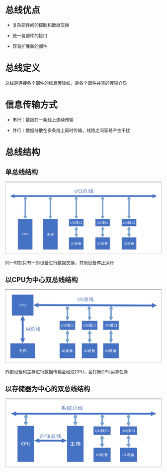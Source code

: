 
# 总线优点

- 复杂部件间的控制和数据交换

- 统一各部件的接口

- 容易扩展新的部件

# 总线定义

总线是连接各个部件的信息传输线，是各个部件共享的传输介质

# 信息传输方式

- 串行：数据在一条线上连续传输

- 并行：数据分散在多条线上同时传输，线路之间容易产生干扰

# 总线结构

## 单总线结构
![20240228131525](vx_images/Pasted%20image%2020240228131525.png)

同一时刻只有一对设备进行数据交换，其他设备停止运行

## 以CPU为中心双总线结构
![20240228131529](vx_images/Pasted%20image%2020240228131529.png)

外部设备和主存进行数据传输会经过CPU，会打断CPU运算任务

## 以存储器为中心的双总线结构
![20240228131533](vx_images/Pasted%20image%2020240228131533.png)
